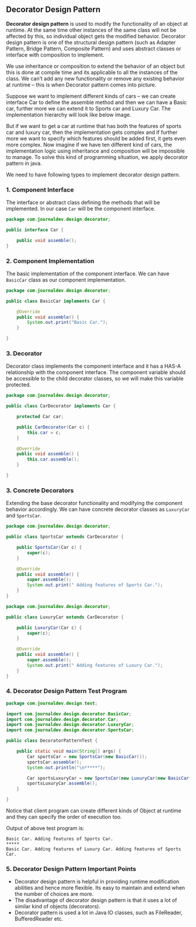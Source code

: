 ## Decorator Design Pattern

**Decorator design pattern** is used to modify the functionality of an object at runtime. At the same time other
instances of the same class will not be affected by this, so individual object gets the modified behavior. Decorator
design pattern is one of the structural design pattern (such as Adapter Pattern, Bridge Pattern, Composite Pattern) and
uses abstract classes or interface with composition to implement.

We use inheritance or composition to extend the behavior of an object but this is done at compile time and its
applicable to all the instances of the class. We can’t add any new functionality or remove any existing behavior at
runtime – this is when Decorator pattern comes into picture.

Suppose we want to implement different kinds of cars – we can create interface Car to define the assemble method and
then we can have a Basic car, further more we can extend it to Sports car and Luxury Car. The implementation hierarchy
will look like below image.

But if we want to get a car at runtime that has both the features of sports car and luxury car, then the implementation
gets complex and if further more we want to specify which features should be added first, it gets even more complex. Now
imagine if we have ten different kind of cars, the implementation logic using inheritance and composition will be
impossible to manage. To solve this kind of programming situation, we apply decorator pattern in java.

We need to have following types to implement decorator design pattern.

### 1. Component Interface

The interface or abstract class defining the methods that will be implemented. In our case `Car` will be the component
interface.

```java
package com.journaldev.design.decorator;

public interface Car {

    public void assemble();
}
```

### 2. Component Implementation

The basic implementation of the component interface. We can have `BasicCar` class as our component implementation.

```java
package com.journaldev.design.decorator;

public class BasicCar implements Car {

    @Override
    public void assemble() {
        System.out.print("Basic Car.");
    }

}
```

### 3. Decorator

Decorator class implements the component interface and it has a HAS-A relationship with the component interface. The
component variable should be accessible to the child decorator classes, so we will make this variable protected.

```java
package com.journaldev.design.decorator;

public class CarDecorator implements Car {

    protected Car car;

    public CarDecorator(Car c) {
        this.car = c;
    }

    @Override
    public void assemble() {
        this.car.assemble();
    }

}
```

### 3. Concrete Decorators

Extending the base decorator functionality and modifying the component behavior accordingly. We can have concrete
decorator classes as `LuxuryCar` and `SportsCar`.

```java
package com.journaldev.design.decorator;

public class SportsCar extends CarDecorator {

    public SportsCar(Car c) {
        super(c);
    }

    @Override
    public void assemble() {
        super.assemble();
        System.out.print(" Adding features of Sports Car.");
    }
}
```

```java
package com.journaldev.design.decorator;

public class LuxuryCar extends CarDecorator {

    public LuxuryCar(Car c) {
        super(c);
    }

    @Override
    public void assemble() {
        super.assemble();
        System.out.print(" Adding features of Luxury Car.");
    }
}
```

### 4. Decorator Design Pattern Test Program

```java
package com.journaldev.design.test;

import com.journaldev.design.decorator.BasicCar;
import com.journaldev.design.decorator.Car;
import com.journaldev.design.decorator.LuxuryCar;
import com.journaldev.design.decorator.SportsCar;

public class DecoratorPatternTest {

    public static void main(String[] args) {
        Car sportsCar = new SportsCar(new BasicCar());
        sportsCar.assemble();
        System.out.println("\n*****");

        Car sportsLuxuryCar = new SportsCar(new LuxuryCar(new BasicCar()));
        sportsLuxuryCar.assemble();
    }

}
```

Notice that client program can create different kinds of Object at runtime and they can specify the order of execution
too.

Output of above test program is:

```
Basic Car. Adding features of Sports Car.
*****
Basic Car. Adding features of Luxury Car. Adding features of Sports Car.
```

### 5. Decorator Design Pattern Important Points

- Decorator design pattern is helpful in providing runtime modification abilities and hence more flexible. Its easy to
  maintain and extend when the number of choices are more.
- The disadvantage of decorator design pattern is that it uses a lot of similar kind of objects (decorators).
- Decorator pattern is used a lot in Java IO classes, such as FileReader, BufferedReader etc.

